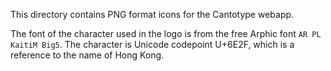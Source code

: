 This directory contains PNG format icons for the Cantotype webapp.

The font of the character used in the logo is from the free Arphic
font `AR PL KaitiM Big5`.  The character is Unicode codepoint U+6E2F,
which is a reference to the name of Hong Kong.
